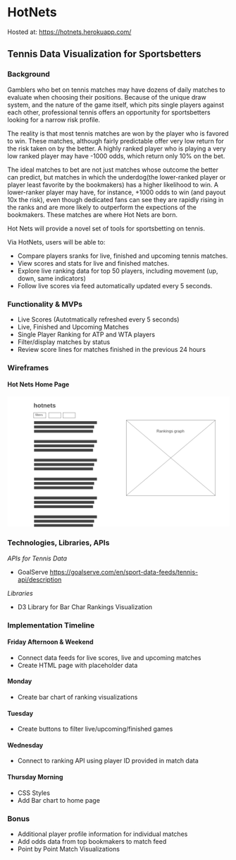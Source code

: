 # HotNets

Hosted at: https://hotnets.herokuapp.com/

## Tennis Data Visualization for Sportsbetters

### Background

Gamblers who bet on tennis matches may have dozens of daily matches to evaluate when choosing their positions. Because of the unique draw system, and the nature of the game itself, which pits single players against each other, professional tennis offers an opportunity for sportsbetters looking for a narrow risk profile.

The reality is that most tennis matches are won by the player who is favored to win. These matches, although fairly predictable offer very low return for the risk taken on by the better. A highly ranked player who is playing a very low ranked player may have -1000 odds, which return only 10% on the bet.

The ideal matches to bet are not just matches whose outcome the better can predict, but matches in which the underdog(the lower-ranked player or player least favorite by the bookmakers) has a higher likelihood to win. A lower-ranker player may have, for instance, +1000 odds to win (and payout 10x the risk), even though dedicated fans can see they are rapidly rising in the ranks and are more likely to outperform the expections of the bookmakers. These matches are where Hot Nets are born.

Hot Nets will provide a novel set of tools for sportsbetting on tennis.

Via HotNets, users will be able to:

- Compare players sranks for live, finished and upcoming tennis matches.
- View scores and stats for live and finished matches.
- Explore live ranking data for top 50 players, including movement (up, down, same indicators)
- Follow live scores via feed automatically updated every 5 seconds.

### Functionality & MVPs

- Live Scores (Autotmatically refreshed every 5 seconds)
- Live, Finished and Upcoming Matches
- Single Player Ranking for ATP and WTA players
- Filter/display matches by status
- Review score lines for matches finished in the previous 24 hours

### Wireframes

#### Hot Nets Home Page

![Hot Nets Single Page](/wireframes/Homepage.png)

### Technologies, Libraries, APIs

_APIs for Tennis Data_

- GoalServe https://goalserve.com/en/sport-data-feeds/tennis-api/description

_Libraries_

- D3 Library for Bar Char Rankings Visualization

### Implementation Timeline

#### Friday Afternoon & Weekend

- Connect data feeds for live scores, live and upcoming matches
- Create HTML page with placeholder data

#### Monday

- Create bar chart of ranking visualizations

#### Tuesday

- Create buttons to filter live/upcoming/finished games

#### Wednesday

- Connect to ranking API using player ID provided in match data

#### Thursday Morning

- CSS Styles
- Add Bar chart to home page

### Bonus

- Additional player profile information for individual matches
- Add odds data from top bookmakers to match feed
- Point by Point Match Visualizations


